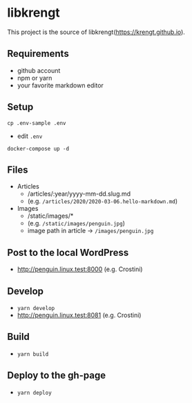libkrengt
=========

This project is the source of libkrengt(https://krengt.github.io).

## Requirements

- github account
- npm or yarn
- your favorite markdown editor

## Setup

```
cp .env-sample .env
```

- edit `.env`

```
docker-compose up -d
```

## Files

- Articles
  - /articles/:year/yyyy-mm-dd.slug.md
  - (e.g. `/articles/2020/2020-03-06.hello-markdown.md`)
- Images
  - /static/images/*
  - (e.g. `/static/images/penguin.jpg`)
  - image path in article -> `/images/penguin.jpg`

## Post to the local WordPress

- http://penguin.linux.test:8000 (e.g. Crostini)

## Develop

- `yarn develop`
- http://penguin.linux.test:8081 (e.g. Crostini)

## Build

- `yarn build`

## Deploy to the gh-page

- `yarn deploy`
